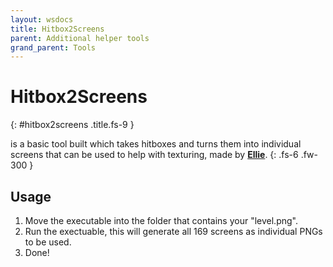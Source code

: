 ```yaml
---
layout: wsdocs
title: Hitbox2Screens
parent: Additional helper tools
grand_parent: Tools
---
```


# Hitbox2Screens <a target="_blank" title="Download tool" href="https://github.com/Elisiah/Jump-King-Hitbox-to-Screens/releases/latest"><ion-icon name="download"></ion-icon></a><a title="Go to repository" target="_blank" href="https://github.com/Elisiah/Jump-King-Hitbox-to-Screens"><ion-icon name="logo-github"></ion-icon></a>
{: #hitbox2screens .title.fs-9 }

is a basic tool built which takes hitboxes and turns them into individual screens that can be used to help with texturing, made by [**Ellie**](https://github.com/Elisiah).
{: .fs-6 .fw-300 }
<!-- more -->

## Usage

1. Move the executable into the folder that contains your "level.png".
2. Run the exectuable, this will generate all 169 screens as individual PNGs to be used.
3. Done!